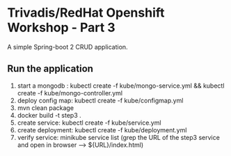 # Trivadis/RedHat Openshift Workshop - Part 3

A simple Spring-boot 2 CRUD application.

## Run the application


1. start a mongodb : kubectl create -f kube/mongo-service.yml && kubectl create -f kube/mongo-controller.yml
2. deploy config map: kubectl create -f kube/configmap.yml
3. mvn clean package 
4. docker build -t step3 . 
5. create service: kubectl create -f kube/service.yml
6. create deployment: kubectl create -f kube/deployment.yml
7. verify service: minikube service list (grep the URL of the step3 service and open in browser --> ${URL}/index.html)